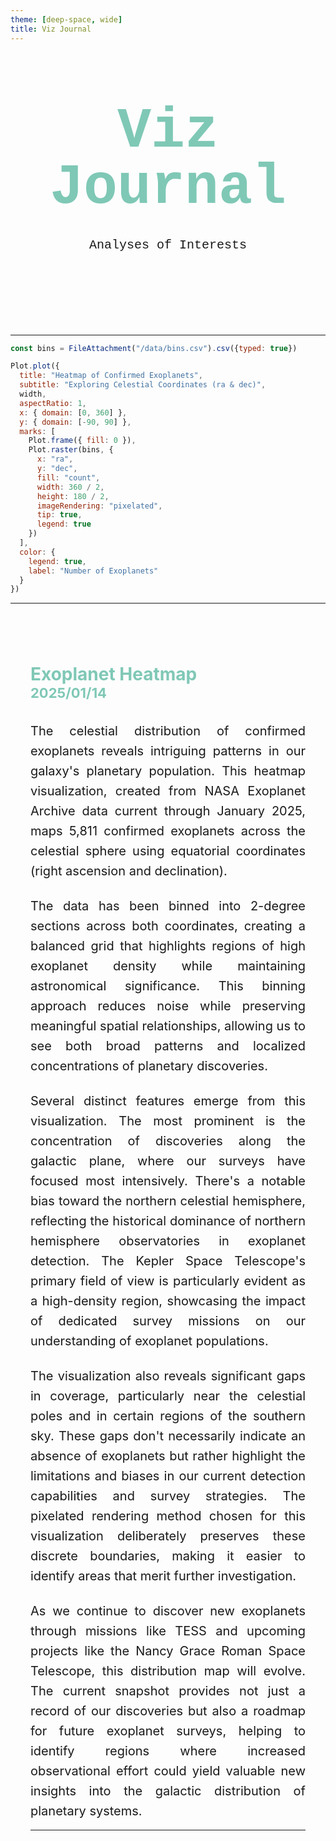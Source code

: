 ```yaml
---
theme: [deep-space, wide]
title: Viz Journal
---
```

<head>

</head>

<body>

  <div class="hero">
    <h1>Viz Journal</h1>
    <h2>Analyses of Interests</h2>
  </div>


---

```js
const bins = FileAttachment("/data/bins.csv").csv({typed: true})
```

```js
Plot.plot({
  title: "Heatmap of Confirmed Exoplanets",
  subtitle: "Exploring Celestial Coordinates (ra & dec)",
  width,
  aspectRatio: 1,
  x: { domain: [0, 360] },
  y: { domain: [-90, 90] },
  marks: [
    Plot.frame({ fill: 0 }),
    Plot.raster(bins, {
      x: "ra",
      y: "dec",
      fill: "count",
      width: 360 / 2,
      height: 180 / 2,
      imageRendering: "pixelated",
      tip: true,
      legend: true
    })
  ],
  color: {
    legend: true,
    label: "Number of Exoplanets"
  }
})
```
---

<article class="chart-analysis">
<header>
<div>
<h3>Exoplanet Heatmap</h3>
<h4>2025/01/14</h4>
</div>
</header>

<p>
 The celestial distribution of confirmed exoplanets reveals intriguing patterns in our galaxy's planetary population. This heatmap visualization, created from NASA Exoplanet Archive data current through January 2025, maps 5,811 confirmed exoplanets across the celestial sphere using equatorial coordinates (right ascension and declination).
</p>
<p>
The data has been binned into 2-degree sections across both coordinates, creating a balanced grid that highlights regions of high exoplanet density while maintaining astronomical significance. This binning approach reduces noise while preserving meaningful spatial relationships, allowing us to see both broad patterns and localized concentrations of planetary discoveries.
</p>
<p>
Several distinct features emerge from this visualization. The most prominent is the concentration of discoveries along the galactic plane, where our surveys have focused most intensively. There's a notable bias toward the northern celestial hemisphere, reflecting the historical dominance of northern hemisphere observatories in exoplanet detection. The Kepler Space Telescope's primary field of view is particularly evident as a high-density region, showcasing the impact of dedicated survey missions on our understanding of exoplanet populations.
</p>
<p>
The visualization also reveals significant gaps in coverage, particularly near the celestial poles and in certain regions of the southern sky. These gaps don't necessarily indicate an absence of exoplanets but rather highlight the limitations and biases in our current detection capabilities and survey strategies. The pixelated rendering method chosen for this visualization deliberately preserves these discrete boundaries, making it easier to identify areas that merit further investigation.
</p>
<p>
As we continue to discover new exoplanets through missions like TESS and upcoming projects like the Nancy Grace Roman Space Telescope, this distribution map will evolve. The current snapshot provides not just a record of our discoveries but also a roadmap for future exoplanet surveys, helping to identify regions where increased observational effort could yield valuable new insights into the galactic distribution of planetary systems.
</p>

---


</article>

</body>

<style>

.hero {
  display: flex;
  flex-direction: column;
  align-items: center;
  font-family: Consolas, Menlo, Monaco, 'Courier New', monospace;
  margin: 4rem 0 8rem;
  text-wrap: balance;
  text-align: center;
}

.hero h1 {
  margin: 1rem 0;
  padding: 1rem 0;
  max-width: none;
  font-size: 14vw;
  font-weight: 900;
  line-height: 1;
  color: #7fc8b6;
}

.hero h2 {
  margin: 0;
  max-width: 34em;
  font-size: 20px;
  font-style: initial;
  font-weight: 500;
  line-height: 1.5;
  color: var(--theme-foreground-muted);
}

a[href] {
  color: #7fc8b6;
}

.chart-analysis {
  margin: 4rem auto;
  max-width: 90%;
  padding: 2rem;
  border-top: 1px solid var(--theme-foreground-muted);
}

.chart-analysis header {
  margin-bottom: 2rem;
}

.chart-analysis h3 {
  text-align: left;
  display: block;
  margin: 0;
  font-size: 28px;
  color: #7fc8b6;
}

.chart-analysis h4 {
  text-align: left;
  display: block;
  margin: 0;
  font-size: 22px;
  color: #7fc8b6;
}

.chart-analysis p {
  text-align: justify;
  margin: 1.5rem 0;
  font-size: 20px;
  text-wrap: balance;
  color: var(--theme-foreground-muted);
  line-height: 1.6;
  hyphens: auto;
}

.chart-analysis p:first-of-type {
  margin-top: 0;
}

.chart-analysis p:last-of-type {
  margin-bottom: 0;
}

@media (min-width: 640px) {
  .hero h1 {
    font-size: 90px;
  }
  
  .chart-analysis {
    max-width: 70ch;
  }
}

</style>
